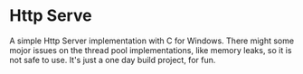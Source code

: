 # Http Serve

A simple Http Server implementation with C for Windows.
There might some mojor issues on the thread pool implementations, like memory leaks, so it is not safe to use.
It's just a one day build project, for fun.